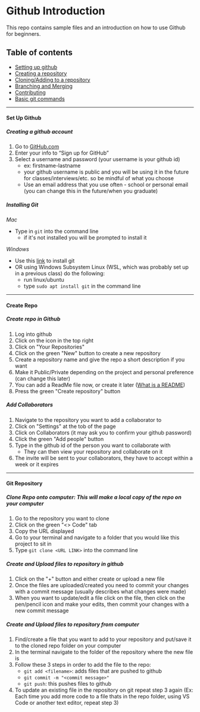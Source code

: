# Github Introduction
This repo contains sample files and an introduction on how to use Github for beginners.

## Table of contents
* [Setting up github](https://github.com/revolutionariestech/github-introduction/edit/main/README.md#set-up-github)
* [Creating a repository](https://github.com/revolutionariestech/github-introduction/edit/main/README.md#create-repo)
* [Cloning/Adding to a repository](#git-repository)
* [Branching and Merging](#install-git)
* [Contributing](#contributing)
* [Basic git commands](#install-git)
---
#### Set Up Github
##### Creating a github account
1. Go to [GitHub.com](https://github.com/)
2. Enter your info to “Sign up for GitHub”
3. Select a username and password (your username is your github id)
   - ex: firstname-lastname
   - your github username is public and you will be using it in the future for classes/interviews/etc. so be mindful of what you choose
   - Use an email address that you use often - school or personal email (you can change this in the future/when you graduate)

##### **Installing Git**
*Mac*
- Type in `git` into the command line
  - if it's not installed you will be prompted to install it
    
*Windows*
- Use this [link](https://git-scm.com/download/win) to install git
- OR using Windows Subsystem Linux (WSL, which was probably set up in a previous class) do the following:
  - run linux/ubuntu
  - type `sudo apt install git` in the command line

---
#### Create Repo
##### Create repo in Github
1. Log into github
2. Click on the icon in the top right
3. Click on "Your Repositories"
4. Click on the green "New" button to create a new repository
5. Create a repository name and give the repo a short description if you want
6. Make it Public/Private depending on the project and personal preference (can change this later)
7. You can add a ReadMe file now, or create it later ([What is a README](https://docs.github.com/en/repositories/managing-your-repositorys-settings-and-features/customizing-your-repository/about-readmes))
8. Press the green "Create repository" button

##### Add Collaborators
1. Navigate to the repository you want to add a collaborator to
2. Click on "Settings" at the tob of the page
3. Click on Collaborators (it may ask you to confirm your github password)
4. Click the green "Add people" button
5. Type in the github id of the person you want to collaborate with
   - They can then view your repository and collaborate on it
6. The invite will be sent to your collaborators, they have to accept within a week or it expires


---
#### Git Repository
##### Clone Repo onto computer: This will make a local copy of the repo on your computer
1. Go to the repository you want to clone
2. Click on the green "<> Code" tab
3. Copy the URL displayed
4. Go to your terminal and navigate to a folder that you would like this project to sit in
5. Type `git clone <URL LINK>` into the command line

##### Create and Upload files to repository in github
1. Click on the "+" button and either create or upload a new file
2. Once the files are uploaded/created you need to commit your changes with a commit message (usually describes what changes were made)
3. When you want to update/edit a file click on the file, then click on the pen/pencil icon and make your edits, then commit your changes with a new commit message

##### Create and Upload files to repository from computer
1. Find/create a file that you want to add to your repository and put/save it to the cloned repo folder on your computer
2. In the terminal navigate to the folder of the repository where the new file is
3. Follow these 3 steps in order to add the file to the repo:
   - `git add <filename>`: adds files that are pushed to github
   - `git commit -m "<commit message>"`
   - `git push`: this pushes files to github
4. To update an existing file in the repository on git repeat step 3 again (Ex: Each time you add more code to a file thats in the repo folder, using VS Code or another text editor, repeat step 3)

